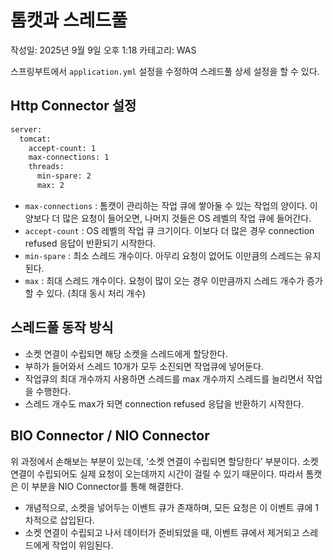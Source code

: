 # 톰캣과 스레드풀

작성일: 2025년 9월 9일 오후 1:18
카테고리: WAS

스프링부트에서 `application.yml` 설정을 수정하여 스레드풀 상세 설정을 할 수 있다.

## Http Connector 설정

```bash
server:
  tomcat:
    accept-count: 1
    max-connections: 1
    threads:
      min-spare: 2
      max: 2
```

- `max-connections` : 톰캣이 관리하는 작업 큐에 쌓아둘 수 있는 작업의 양이다. 이 양보다 더 많은 요청이 들어오면, 나머지 것들은 OS 레벨의 작업 큐에 들어간다.
- `accept-count` : OS 레벨의 작업 큐 크기이다. 이보다 더 많은 경우 connection refused 응답이 반환되기 시작한다.
- `min-spare` : 최소 스레드 개수이다. 아무리 요청이 없어도 이만큼의 스레드는 유지된다.
- `max` : 최대 스레드 개수이다. 요청이 많이 오는 경우 이만큼까지 스레드 개수가 증가할 수 있다. (최대 동시 처리 개수)

## 스레드풀 동작 방식

- 소켓 연결이 수립되면 해당 소켓을 스레드에게 할당한다.
- 부하가 들어와서 스레드 10개가 모두 소진되면 작업큐에 넣어둔다.
- 작업큐의 최대 개수까지 사용하면 스레드를 max 개수까지 스레드를 늘리면서 작업을 수행한다.
- 스레드 개수도 max가 되면 connection refused 응답을 반환하기 시작한다.

## BIO Connector / NIO Connector

위 과정에서 손해보는 부분이 있는데, ‘소켓 연결이 수립되면 할당한다’ 부분이다. 소켓 연결이 수립되어도 실제 요청이 오는데까지 시간이 걸릴 수 있기 때문이다. 따라서 톰캣은 이 부분을 NIO Connector를 통해 해결한다.

- 개념적으로, 소켓을 넣어두는 이벤트 큐가 존재하며, 모든 요청은 이 이벤트 큐에 1차적으로 삽입된다.
- 소켓 연결이 수립되고 나서 데이터가 준비되었을 때, 이벤트 큐에서 제거되고 스레드에게 작업이 위임된다.